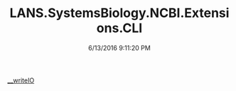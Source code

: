 ﻿---
title: LANS.SystemsBiology.NCBI.Extensions.CLI
date: 6/13/2016 9:11:20 PM
---

[__writeIO](T-LANS.SystemsBiology.NCBI.Extensions.CLI.__writeIO.html)
